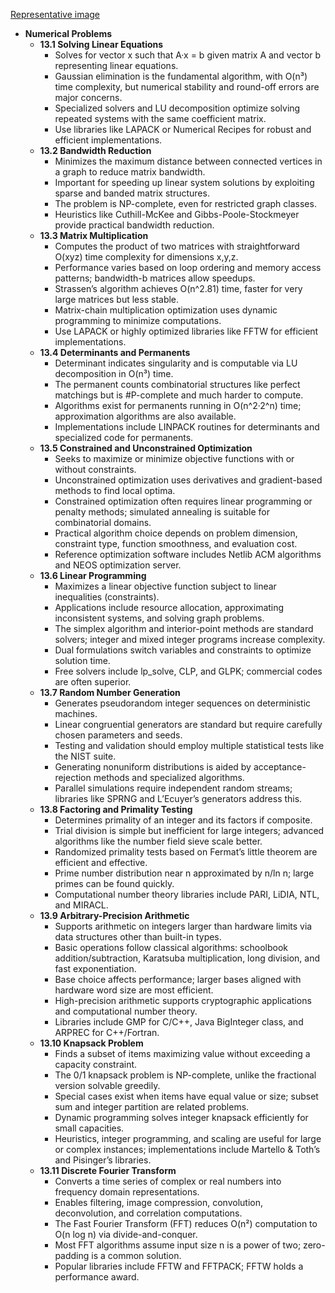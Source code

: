 [Representative image](ADM-ch13-numericals.best.png)

- **Numerical Problems**
  - **13.1 Solving Linear Equations**
    - Solves for vector x such that A·x = b given matrix A and vector b representing linear equations.
    - Gaussian elimination is the fundamental algorithm, with O(n³) time complexity, but numerical stability and round-off errors are major concerns.
    - Specialized solvers and LU decomposition optimize solving repeated systems with the same coefficient matrix.
    - Use libraries like LAPACK or Numerical Recipes for robust and efficient implementations.
  - **13.2 Bandwidth Reduction**
    - Minimizes the maximum distance between connected vertices in a graph to reduce matrix bandwidth.
    - Important for speeding up linear system solutions by exploiting sparse and banded matrix structures.
    - The problem is NP-complete, even for restricted graph classes.
    - Heuristics like Cuthill-McKee and Gibbs-Poole-Stockmeyer provide practical bandwidth reduction.
  - **13.3 Matrix Multiplication**
    - Computes the product of two matrices with straightforward O(xyz) time complexity for dimensions x,y,z.
    - Performance varies based on loop ordering and memory access patterns; bandwidth-b matrices allow speedups.
    - Strassen’s algorithm achieves O(n^2.81) time, faster for very large matrices but less stable.
    - Matrix-chain multiplication optimization uses dynamic programming to minimize computations.
    - Use LAPACK or highly optimized libraries like FFTW for efficient implementations.
  - **13.4 Determinants and Permanents**
    - Determinant indicates singularity and is computable via LU decomposition in O(n³) time.
    - The permanent counts combinatorial structures like perfect matchings but is #P-complete and much harder to compute.
    - Algorithms exist for permanents running in O(n^2·2^n) time; approximation algorithms are also available.
    - Implementations include LINPACK routines for determinants and specialized code for permanents.
  - **13.5 Constrained and Unconstrained Optimization**
    - Seeks to maximize or minimize objective functions with or without constraints.
    - Unconstrained optimization uses derivatives and gradient-based methods to find local optima.
    - Constrained optimization often requires linear programming or penalty methods; simulated annealing is suitable for combinatorial domains.
    - Practical algorithm choice depends on problem dimension, constraint type, function smoothness, and evaluation cost.
    - Reference optimization software includes Netlib ACM algorithms and NEOS optimization server.
  - **13.6 Linear Programming**
    - Maximizes a linear objective function subject to linear inequalities (constraints).
    - Applications include resource allocation, approximating inconsistent systems, and solving graph problems.
    - The simplex algorithm and interior-point methods are standard solvers; integer and mixed integer programs increase complexity.
    - Dual formulations switch variables and constraints to optimize solution time.
    - Free solvers include lp_solve, CLP, and GLPK; commercial codes are often superior.
  - **13.7 Random Number Generation**
    - Generates pseudorandom integer sequences on deterministic machines.
    - Linear congruential generators are standard but require carefully chosen parameters and seeds.
    - Testing and validation should employ multiple statistical tests like the NIST suite.
    - Generating nonuniform distributions is aided by acceptance-rejection methods and specialized algorithms.
    - Parallel simulations require independent random streams; libraries like SPRNG and L’Ecuyer’s generators address this.
  - **13.8 Factoring and Primality Testing**
    - Determines primality of an integer and its factors if composite.
    - Trial division is simple but inefficient for large integers; advanced algorithms like the number field sieve scale better.
    - Randomized primality tests based on Fermat’s little theorem are efficient and effective.
    - Prime number distribution near n approximated by n/ln n; large primes can be found quickly.
    - Computational number theory libraries include PARI, LiDIA, NTL, and MIRACL.
  - **13.9 Arbitrary-Precision Arithmetic**
    - Supports arithmetic on integers larger than hardware limits via data structures other than built-in types.
    - Basic operations follow classical algorithms: schoolbook addition/subtraction, Karatsuba multiplication, long division, and fast exponentiation.
    - Base choice affects performance; larger bases aligned with hardware word size are most efficient.
    - High-precision arithmetic supports cryptographic applications and computational number theory.
    - Libraries include GMP for C/C++, Java BigInteger class, and ARPREC for C++/Fortran.
  - **13.10 Knapsack Problem**
    - Finds a subset of items maximizing value without exceeding a capacity constraint.
    - The 0/1 knapsack problem is NP-complete, unlike the fractional version solvable greedily.
    - Special cases exist when items have equal value or size; subset sum and integer partition are related problems.
    - Dynamic programming solves integer knapsack efficiently for small capacities.
    - Heuristics, integer programming, and scaling are useful for large or complex instances; implementations include Martello & Toth’s and Pisinger’s libraries.
  - **13.11 Discrete Fourier Transform**
    - Converts a time series of complex or real numbers into frequency domain representations.
    - Enables filtering, image compression, convolution, deconvolution, and correlation computations.
    - The Fast Fourier Transform (FFT) reduces O(n²) computation to O(n log n) via divide-and-conquer.
    - Most FFT algorithms assume input size n is a power of two; zero-padding is a common solution.
    - Popular libraries include FFTW and FFTPACK; FFTW holds a performance award.
